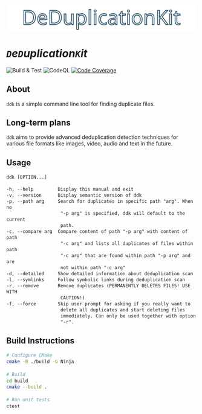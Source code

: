 ![DDK Banner](./resources/banner.svg)
# _`D`e`D`uplication`K`it_

![Build & Test](https://github.com/FreddyFunk/ddk/actions/workflows/build.yml/badge.svg?branch=main)
![CodeQL](https://github.com/FreddyFunk/ddk/actions/workflows/codeql.yml/badge.svg?branch=main)
[![Code Coverage](https://codecov.io/gh/FreddyFunk/ddk/branch/main/graph/badge.svg?token=EE4DVMP2I7)](https://codecov.io/gh/FreddyFunk/ddk)


## About
`ddk` is a simple command line tool for finding duplicate files.

## Long-term plans
`ddk` aims to provide advanced deduplication detection techniques for various file formats like images, video, audio and text in the future.

## Usage
```
ddk [OPTION...]

-h, --help         Display this manual and exit
-v, --version      Display semantic version of ddk
-p, --path arg     Search for duplicates in specific path "arg". When no 
                    "-p arg" is specified, ddk will default to the current 
                    path.
-c, --compare arg  Compare content of path "-p arg" with content of path 
                    "-c arg" and lists all duplicates of files within path 
                    "-c arg" that are found within path "-p arg" and are 
                    not within path "-c arg"
-d, --detailed     Show detailed information about deduplication scan
-l, --symlinks     Follow symbolic links during deduplication scan
-r, --remove       Remove duplicates (PERMANENTLY DELETES FILES! USE WITH 
                    CAUTION!)
-f, --force        Skip user prompt for asking if you really want to 
                    delete all duplicates and start deleting files 
                    immediately. Can only be used together with option 
                    "-r".
```

## Build Instructions
```bash
# Configure CMake
cmake -B ./build -G Ninja

# Build
cd build
cmake --build .

# Run unit tests
ctest
```
